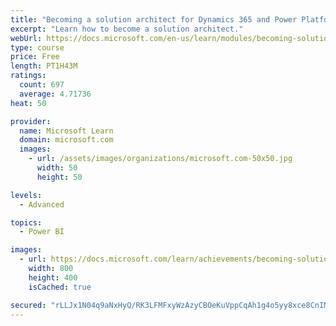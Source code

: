 ```yaml
---
title: "Becoming a solution architect for Dynamics 365 and Power Platform"
excerpt: "Learn how to become a solution architect."
webUrl: https://docs.microsoft.com/en-us/learn/modules/becoming-solution-architect/
type: course
price: Free
length: PT1H43M
ratings:
  count: 697
  average: 4.71736
heat: 50

provider:
  name: Microsoft Learn
  domain: microsoft.com
  images:
    - url: /assets/images/organizations/microsoft.com-50x50.jpg
      width: 50
      height: 50

levels:
  - Advanced

topics:
  - Power BI

images:
  - url: https://docs.microsoft.com/learn/achievements/becoming-solution-architect-social.png
    width: 800
    height: 400
    isCached: true

secured: "rLLJx1N04q9aNxHyQ/RK3LFMFxyWzAzyCBOeKuVppCqAh1g4o5yy8xce8CnIM8soPefOw3ZsWpvOC47GK2wb/TgcHVR9o4dTlQvMccgCACSlCsBVrB21cHcOhUd20qlRbmyjeugeneguSHRsiFqxA07KQiwIcQgIQvNBMTJDrAHHleKboCIeCfHUaVSSc+O2PQenbkO9FHaIjPMdapu6VcPrjhGgqg6bxHsVnCNKe/EbSNzr8hCb1F3sX3VfVD7zRicxWtnrval93VheABSUPsdMK0i5w/2KtRC0OqMkXuNVnvD+wD/oKhz9eGW77RNz2tChqsKgpxikid7pqruuWEqUh4EuvIFLSnH2N4SJ/JySw1cAHwY4P2C2rec66Kc3kv2ivi/h21qoDG/NeUSG18/rVUMwcLqjSEQacqwvcyI=;9c1sEdv+SWFdCiEcgrVOrA=="
---
```


